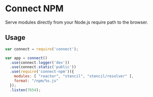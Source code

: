# Connect NPM

Serve modules directly from your Node.js require path to the browser.

## Usage

```javascript
var connect = require('connect');

var app = connect()
  .use(connect.logger('dev'))
  .use(connect.static('public'))
  .use(require('connect-npm')({
    modules: [ "reactor", "stencil", "stencil/resolver" ],
    format: "/npm/%s.js"
  });
  .listen(7654);
```
